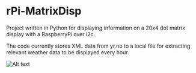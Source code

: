 # rPi-MatrixDisp
Project written in Python for displaying information on a 20x4 dot matrix display with a RaspberryPi over i2c.

The code currently stores XML data from yr.no to a local file for extracting relevant weather data to be displayed every hour.

![Alt text](http://i.imgur.com/yt9dQFe.jpg "Hardware Picture")
